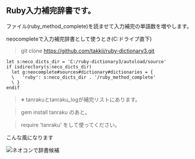 ## Ruby入力補完辞書です。

ファイル(ruby_method_complete)を読ませて入力補完の単語数を増やします。

neocompleteで入力補完辞書として使うとき(C:ドライブ直下)

> git clone https://github.com/takkii/ruby-dictionary3.git

```
let s:neco_dicts_dir = 'C:/ruby-dictionary3/autoload/source'
if isdirectory(s:neco_dicts_dir)
  let g:neocomplete#sources#dictionary#dictionaries = {
  \   'ruby': s:neco_dicts_dir . '/ruby_method_complete'
  \ }
endif
```

>※ tanrakuとtanraku_logが補完リストにあります。

>gem install tanraku のあと。

>require 'tanraku' をして使ってください。

こんな風になります

![ネオコンで辞書候補](https://github.com/takkii/ruby-dictionary3/blob/master/images/image.jpg)
